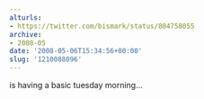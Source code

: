 ```yaml
---
alturls:
- https://twitter.com/bismark/status/804758055
archive:
- 2008-05
date: '2008-05-06T15:34:56+00:00'
slug: '1210088096'
---
```


is having a basic tuesday morning...

